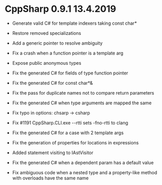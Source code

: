 # CppSharp 0.9.1 13.4.2019

* Generate valid C# for template indexers taking const char*

* Restore removed specializations

* Add a generic pointer to resolve ambiguity

* Fix a crash when a function pointer is a template arg

* Expose public anonymous types

* Fix the generated C# for fields of type function pointer

* Fix the generated C# for const char*&

* Fix the pass for duplicate names not to compare return parameters

* Fix the generated C# when type arguments are mapped the same

* Fix typo in options: chsarp -> csharp

* Fix #1191 CppSharp.CLI.exe --rtti sets -fno-rtti to clang

* Fix the generated C# for a case with 2 template args

* Fix the generation of properties for locations in expressions

* Added statement visiting to IAstVisitor

* Fix the generated C# when a dependent param has a default value

* Fix ambiguous code when a nested type and a property-like method with overloads have the same name
